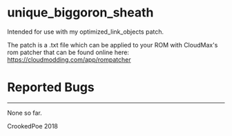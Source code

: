 # unique_biggoron_sheath

Intended for use with my optimized_link_objects patch.

The patch is a .txt file which can be applied to your ROM with CloudMax's rom patcher that can be found online here: https://cloudmodding.com/app/rompatcher

# Reported Bugs
---

None so far.

CrookedPoe 2018
